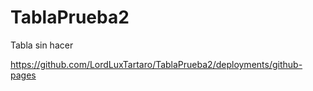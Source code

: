 # TablaPrueba2
Tabla sin hacer

https://github.com/LordLuxTartaro/TablaPrueba2/deployments/github-pages
